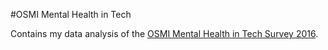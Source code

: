 #OSMI Mental Health in Tech

Contains my data analysis of the [OSMI Mental Health in Tech Survey 2016](https://osmihelp.org/research/).
